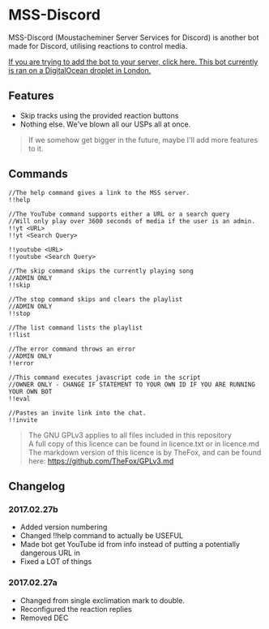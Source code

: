 # MSS-Discord

MSS-Discord (Moustacheminer Server Services for Discord) is another bot made for Discord, utilising reactions to control media.

[If you are trying to add the bot to your server, click here. This bot currently is ran on a DigitalOcean droplet in London.](https://discordapp.com/oauth2/authorize?&client_id=257547382277931009&scope=bot&permissions=70765632)

## Features

- Skip tracks using the provided reaction buttons
- Nothing else. We've blown all our USPs all at once.

> If we somehow get bigger in the future, maybe I'll add more features to it.

## Commands

```
//The help command gives a link to the MSS server.
!!help

//The YouTube command supports either a URL or a search query
//Will only play over 3600 seconds of media if the user is an admin.
!!yt <URL>
!!yt <Search Query>

!!youtube <URL>
!!youtube <Search Query>

//The skip command skips the currently playing song
//ADMIN ONLY
!!skip

//The stop command skips and clears the playlist
//ADMIN ONLY
!!stop

//The list command lists the playlist
!!list

//The error command throws an error
//ADMIN ONLY
!!error

//This command executes javascript code in the script
//OWNER ONLY - CHANGE IF STATEMENT TO YOUR OWN ID IF YOU ARE RUNNING YOUR OWN BOT
!!eval

//Pastes an invite link into the chat.
!!invite
```

> The GNU GPLv3 applies to all files included in this repository  
> A full copy of this licence can be found in licence.txt or in licence.md
> The markdown version of this licence is by TheFox, and can be found here: https://github.com/TheFox/GPLv3.md

## Changelog
### 2017.02.27b

- Added version numbering
- Changed !!help command to actually be USEFUL
- Made bot get YouTube id from info instead of putting a potentially dangerous URL in
- Fixed a LOT of things

### 2017.02.27a

- Changed from single exclimation mark to double.
- Reconfigured the reaction replies
- Removed DEC